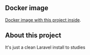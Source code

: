 ## Docker image

[Docker image with this project inside](https://hub.docker.com/repository/docker/jremerich/laravel-fullcycle).

## About this project

It's just a clean Laravel install to studies
